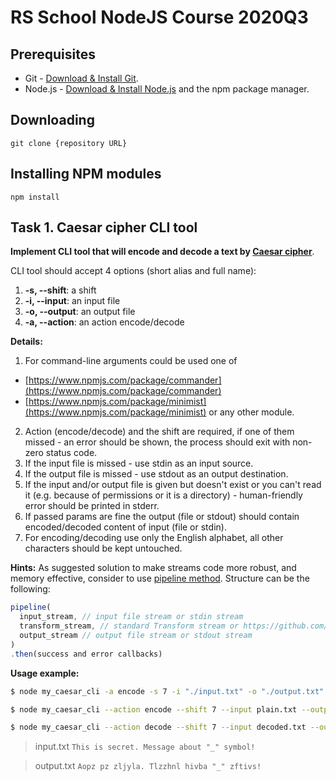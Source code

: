# RS School NodeJS Course 2020Q3

## Prerequisites

- Git - [Download & Install Git](https://git-scm.com/downloads).
- Node.js - [Download & Install Node.js](https://nodejs.org/en/download/) and the npm package manager.

## Downloading

```
git clone {repository URL}
```

## Installing NPM modules

```
npm install
```


## Task 1. Caesar cipher CLI tool

**Implement CLI tool that will encode and decode a text by [Caesar cipher](https://en.wikipedia.org/wiki/Caesar_cipher)**.

CLI tool should accept 4 options (short alias and full name):

1.  **-s, --shift**: a shift
2.  **-i, --input**: an input file
3.  **-o, --output**: an output file
4.  **-a, --action**: an action encode/decode

**Details:**

1. For command-line arguments could be used one of

- [https://www.npmjs.com/package/commander](https://www.npmjs.com/package/commander)
- [https://www.npmjs.com/package/minimist](https://www.npmjs.com/package/minimist)
  or any other module.

2. Action (encode/decode) and the shift are required, if one of them missed - an error should be shown, the process should exit with non-zero status code.
3. If the input file is missed - use stdin as an input source.
4. If the output file is missed - use stdout as an output destination.
5. If the input and/or output file is given but doesn't exist or you can't read it (e.g. because of permissions or it is a directory) - human-friendly error should be printed in stderr.
6. If passed params are fine the output (file or stdout) should contain encoded/decoded content of input (file or stdin).
7. For encoding/decoding use only the English alphabet, all other characters should be kept untouched.

**Hints:**
As suggested solution to make streams code more robust, and memory effective, consider to use [pipeline method](https://nodejs.org/api/stream.html#stream_stream_pipeline_streams_callback).
Structure can be the following:

```javascript
pipeline(
  input_stream, // input file stream or stdin stream
  transform_stream, // standard Transform stream or https://github.com/rvagg/through2
  output_stream // output file stream or stdout stream
)
.then(success and error callbacks)
```

**Usage example:**

```bash
$ node my_caesar_cli -a encode -s 7 -i "./input.txt" -o "./output.txt"
```

```bash
$ node my_caesar_cli --action encode --shift 7 --input plain.txt --output encoded.txt
```

```bash
$ node my_caesar_cli --action decode --shift 7 --input decoded.txt --output plain.txt
```

> input.txt
> `This is secret. Message about "_" symbol!`

> output.txt
> `Aopz pz zljyla. Tlzzhnl hivba "_" zftivs!`
